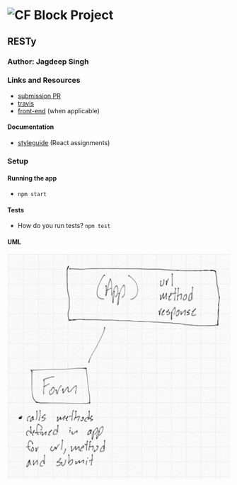# ![CF](http://i.imgur.com/7v5ASc8.png) Block Project

## RESTy

### Author: Jagdeep Singh

### Links and Resources

- [submission PR](http://xyz.com)
- [travis](http://xyz.com)
- [front-end](http://xyz.com) (when applicable)

#### Documentation

- [styleguide](http://xyz.com) (React assignments)

### Setup

#### Running the app

- `npm start`

#### Tests

- How do you run tests? `npm test`
  <!-- - What assertions were made? -->
  <!-- - What assertions need to be / should be made? -->

#### UML

<!-- Link to an image of the UML for your application and response to events -->

![UML](assets/uml.jpeg)
